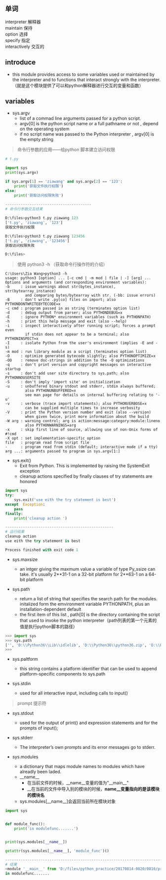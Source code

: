 ## 单词
interpreter		解释器  
maintain			保持  
option			选择  
specify			指定  
interactively		交互的  


## introduce 
- this module provides access to some variables used or maintained by the interpreter  and to functions that interact strongly with the interpreter.（就是这个模块提供了可以和python解释器进行交互的变量和函数）


## variables
- sys.argv
	- list of a commad line arguments passed for a python script.
	- argv[0] is the python script name or a full pathname or not , depend on the operating system
	- if no script name was passed to the Python interpreter , argv[0] is the empty string
> 命令行参数的应用——给python 脚本建立访问权限


```python
# t.py

import sys
print(sys.argv)

if sys.argv[1] == 'ziawang' and sys.argv[2] == '123':
    print('获取文件执行权限')
else:
    print('获取访问权限失败')
    
---------------------------------------
# 命令行参数交互结果

D:\files>python3 t.py ziawang 123
['t.py', 'ziawang', '123']
获取文件执行权限

D:\files>python3 t.py ziawang 123456
['t.py', 'ziawang', '123456']
获取访问权限失败

D:\files>

```  



> 使用 python3  -h  （获取命令行操作符的介绍）
 
```
C:\Users\Zia Wang>python3 -h
usage: python3 [option] ... [-c cmd | -m mod | file | -] [arg] ...
Options and arguments (and corresponding environment variables):
-b     : issue warnings about str(bytes_instance), str(bytearray_instance)
         and comparing bytes/bytearray with str. (-bb: issue errors)
-B     : don't write .py[co] files on import; also PYTHONDONTWRITEBYTECODE=x
-c cmd : program passed in as string (terminates option list)
-d     : debug output from parser; also PYTHONDEBUG=x
-E     : ignore PYTHON* environment variables (such as PYTHONPATH)
-h     : print this help message and exit (also --help)
-i     : inspect interactively after running script; forces a prompt even
         if stdin does not appear to be a terminal; also PYTHONINSPECT=x
-I     : isolate Python from the user's environment (implies -E and -s)
-m mod : run library module as a script (terminates option list)
-O     : optimize generated bytecode slightly; also PYTHONOPTIMIZE=x
-OO    : remove doc-strings in addition to the -O optimizations
-q     : don't print version and copyright messages on interactive startup
-s     : don't add user site directory to sys.path; also PYTHONNOUSERSITE
-S     : don't imply 'import site' on initialization
-u     : unbuffered binary stdout and stderr, stdin always buffered;
         also PYTHONUNBUFFERED=x
         see man page for details on internal buffering relating to '-u'
-v     : verbose (trace import statements); also PYTHONVERBOSE=x
         can be supplied multiple times to increase verbosity
-V     : print the Python version number and exit (also --version)
         when given twice, print more information about the build
-W arg : warning control; arg is action:message:category:module:lineno
         also PYTHONWARNINGS=arg
-x     : skip first line of source, allowing use of non-Unix forms of #!cmd
-X opt : set implementation-specific option
file   : program read from script file
-      : program read from stdin (default; interactive mode if a tty)
arg ...: arguments passed to program in sys.argv[1:]
```




- sys.exit()
	- Exit from Python. This is implemented by raising the SystemExit exception
	- cleanup actions specified by finally clauses of try statements are honored

```python
import sys
try:
    sys.exit('use eith the try statement is best')
except  Exception:
    pass
finally:
    print('cleanup action ')

-------------------------------------------------
# 运行结果
cleanup action 
use eith the try statement is best

Process finished with exit code 1


```



- sys.maxsize
	- an intger giving the maxmum value a variable of type Py_ssize can take. it's usually 2\**31-1 on a 32-bit platform for 2\**63-1 on a 64-bit platform

- sys.path
	- return  a list of string that specifies the search path for the modules. initalized form the emvironment variable PYTHONPATH, plus an installation-dependent default
	- the first item of this list , path[0] is the directory containing the script that used to invoke the python interpreter（path列表的第一个元素的值是执行python脚本的路径）


```python
>>> import sys
>>> sys.path
['', 'D:\\Python36\\Lib\\idlelib', 'D:\\Python36\\python36.zip', 'D:\\Python36\\DLLs', 'D:\\Python36\\lib', 'D:\\Python36', 'D:\\Python36\\lib\\site-packages']
>>> 

```


- sys.paltform 
	- this string contains a platform identifier that can be used to append platform-specific components to sys.path



- sys.stdin
	- used for all interactive input, including calls to input()

> prompt     提示符  

- sys.stdout
	- used for the output of print() and expression statements and for the prompts of input();
- sys.stderr
	- The interpreter’s own prompts and its error messages go to stderr.


- sys.modules
	- a dictionary that maps module names to modules which have alreadly been laded.  
	- \_\_name\_\_
		- 在当前文件的时候，\_\_name\_\_变量的值为"\_\_main\_\_"
		- __在当前的文件中导入别的模块的时候，__name__变量指向的是该模块的模块名__
	- sys.modules[\_\_name\_\_]会返回当前所在模块对象
	
```python
import sys


def module_func():
    print('in modulefunc.......')


print(sys.modules[__name__])

getattr(sys.modules[__name__], 'module_func')()

--------------------------------------------------------------------------
# 结果
<module '__main__' from 'D:/files/python_practice/20170814-0820/0816/practice.py'>
in modulefunc.......

```

